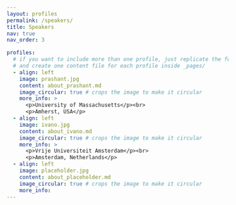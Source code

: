 ```yaml
---
layout: profiles
permalink: /speakers/
title: Speakers
nav: true
nav_order: 3

profiles:
  # if you want to include more than one profile, just replicate the following block
  # and create one content file for each profile inside _pages/
  - align: left
    image: prashant.jpg
    content: about_prashant.md
    image_circular: true # crops the image to make it circular
    more_info: >
      <p>University of Massachusetts</p><br>
      <p>Amherst, USA</p>
  - align: left
    image: ivano.jpg
    content: about_ivano.md
    image_circular: true # crops the image to make it circular
    more_info: >
      <p>Vrije Universiteit Amsterdam</p><br>
      <p>Amsterdam, Netherlands</p> 
  - align: left
    image: placeholder.jpg
    content: about_placeholder.md
    image_circular: true # crops the image to make it circular
    more_info:
---
```

